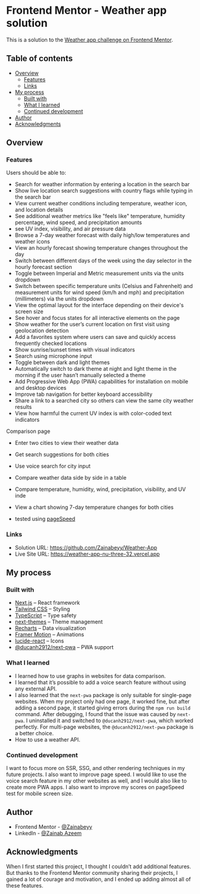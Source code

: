 # Frontend Mentor - Weather app solution

This is a solution to the [Weather app challenge on Frontend Mentor](https://www.frontendmentor.io/challenges/weather-app-K1FhddVm49).

## Table of contents

- [Overview](#overview)
  - [Features](#Features)
  - [Links](#links)
- [My process](#my-process)
  - [Built with](#built-with)
  - [What I learned](#what-i-learned)
  - [Continued development](#continued-development)
- [Author](#author)
- [Acknowledgments](#acknowledgments)

## Overview

### Features

Users should be able to:

- Search for weather information by entering a location in the search bar
- Show live location search suggestions with country flags while typing in the search bar
- View current weather conditions including temperature, weather icon, and location details
- See additional weather metrics like "feels like" temperature, humidity percentage, wind speed, and precipitation amounts
- see UV index, visibility, and air pressure data
- Browse a 7-day weather forecast with daily high/low temperatures and weather icons
- View an hourly forecast showing temperature changes throughout the day
- Switch between different days of the week using the day selector in the hourly forecast section
- Toggle between Imperial and Metric measurement units via the units dropdown 
- Switch between specific temperature units (Celsius and Fahrenheit) and measurement units for wind speed (km/h and mph) and precipitation (millimeters) via the units dropdown
- View the optimal layout for the interface depending on their device's screen size
- See hover and focus states for all interactive elements on the page
- Show weather for the user’s current location on first visit using geolocation detection
- Add a favorites system where users can save and quickly access frequently checked locations
- Show sunrise/sunset times with visual indicators
- Search using microphone input
- Toggle between dark and light themes
- Automatically switch to dark theme at night and light theme in the morning if the user hasn’t manually selected a theme
- Add Progressive Web App (PWA) capabilities for installation on mobile and desktop devices
- Improve tab navigation for better keyboard accessibility
- Share a link to a searched city so others can view the same city weather results
- View how harmful the current UV index is with color-coded text indicators

Comparison page

- Enter two cities to view their weather data
- Get search suggestions for both cities
- Use voice search for city input
- Compare weather data side by side in a table
- Compare temperature, humidity, wind, precipitation, visibility, and UV inde
- View a chart showing 7-day temperature changes for both cities

- tested using [pageSpeed](https://pagespeed.web.dev/)

### Links

- Solution URL: https://github.com/Zainabeyy/Weather-App
- Live Site URL: https://weather-app-nu-three-32.vercel.app

## My process

### Built with

- [Next.js](https://nextjs.org/) – React framework  
- [Tailwind CSS](https://tailwindcss.com/) – Styling  
- [TypeScript](https://www.typescriptlang.org/) – Type safety  
- [next-themes](https://github.com/pacocoursey/next-themes) – Theme management  
- [Recharts](https://recharts.org/) – Data visualization  
- [Framer Motion](https://www.framer.com/motion/) – Animations  
- [lucide-react](https://lucide.dev/) – Icons  
- [@ducanh2912/next-pwa](https://www.npmjs.com/package/@ducanh2912/next-pwa) – PWA support  

### What I learned

- I learned how to use graphs in websites for data comparison.  
- I learned that it’s possible to add a voice search feature without using any external API.  
- I also learned that the `next-pwa` package is only suitable for single-page websites. When my project only had one page, it worked fine, but after adding a second page, it started giving errors during the `npm run build` command. After debugging, I found that the issue was caused by `next-pwa`. I uninstalled it and switched to `@ducanh2912/next-pwa`, which worked perfectly. For multi-page websites, the `@ducanh2912/next-pwa` package is a better choice.
- How to use a weather API.

### Continued development

I want to focus more on SSR, SSG, and other rendering techniques in my future projects. I also want to improve page speed. I would like to use the voice search feature in my other websites as well, and I would also like to create more PWA apps. I also want to improve my scores on pageSpeed test for mobile screen size.

## Author

- Frontend Mentor - [@Zainabeyy](https://www.frontendmentor.io/profile/Zainabeyy)
- LinkedIn - [@Zainab Azeem](https://www.linkedin.com/in/zainab-eyy/)

## Acknowledgments

When I first started this project, I thought I couldn’t add additional features. But thanks to the Frontend Mentor community sharing their projects, I gained a lot of courage and motivation, and I ended up adding almost all of these features.
